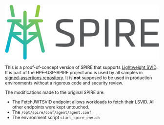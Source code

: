 ![SPIRE Logo](/doc/images/spire_logo.png)

This is a proof-of-concept version of SPIRE that supports [Lightweight SVID](https://docs.google.com/document/d/15rfAkzNTQa1ycs-fn9hyIYV5HbznPBsxB-f0vxhNJ24). It is part of the HPE-USP-SPIRE project and is used by all samples in [signed-assertions repository](https://github.com/HPE-USP-SPIRE/signed-assertions). It is **not** supposed to be used in production environments without a rigorous code and security review.  

The modifications made to the original SPIRE are:
- The FetchJWTSVID endpoint allows workloads to fetch their LSVID. All other endpoints were kept untouched.  
- The `/opt/spire/conf/agent/agent.conf`
- The environment script `start_spire_env.sh`
